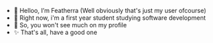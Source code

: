- 👋 Helloo, I’m Featherra (Well obviously that's just my user ofcourse)
- 🌱 Right now, i'm a first year student studying software development
- 💞️ So, you won't see much on my profile
- ✨ That's all, have a good one

<!---
Featherra/Featherra is a ✨ special ✨ repository because its `README.md` (this file) appears on your GitHub profile.
You can click the Preview link to take a look at your changes.
--->
